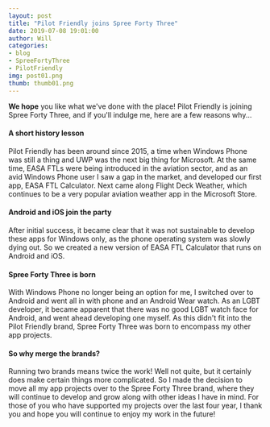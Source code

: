 ```yaml
---
layout: post
title: "Pilot Friendly joins Spree Forty Three"
date: 2019-07-08 19:01:00
author: Will
categories:
- blog
- SpreeFortyThree
- PilotFriendly
img: post01.png
thumb: thumb01.png
---
```


<b>We hope</b> you like what we've done with the place! Pilot Friendly is joining Spree Forty Three, and if you'll indulge me, here are a few reasons why...

#### A short history lesson
 Pilot Friendly has been around since 2015, a time when Windows Phone was still a thing and UWP was the next big thing for Microsoft. At the same time, EASA FTLs were being introduced in the aviation sector, and as an avid Windows Phone user I saw a gap in the market, and developed our first app, EASA FTL Calculator. Next came along Flight Deck Weather, which continues to be a very popular aviation weather app in the Microsoft Store.

#### Android and iOS join the party
After initial success, it became clear that it was not sustainable to develop these apps for Windows only, as the phone operating system was slowly dying out. So we created a new version of EASA FTL Calculator that runs on Android and iOS.

#### Spree Forty Three is born
With Windows Phone no longer being an option for me, I switched over to Android and went all in with phone and an Android Wear watch. As an LGBT developer, it became apparent that there was no good LGBT watch face for Android, and went ahead developing one myself. As this didn't fit into the Pilot Friendly brand, Spree Forty Three was born to encompass my other app projects.

#### So why merge the brands?
Running two brands means twice the work! Well not quite, but it certainly does make certain things more complicated. So I made the decision to move all my app projects over to the Spree Forty Three brand, where they will continue to develop and grow along with other ideas I have in mind. For those of you who have supported my projects over the last four year, I thank you and hope you will continue to enjoy my work in the future!
